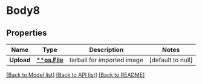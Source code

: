 # Body8

## Properties
Name | Type | Description | Notes
------------ | ------------- | ------------- | -------------
**Upload** | [****os.File**](*os.File.md) | tarball for imported image | [default to null]

[[Back to Model list]](../README.md#documentation-for-models) [[Back to API list]](../README.md#documentation-for-api-endpoints) [[Back to README]](../README.md)


